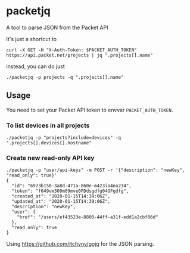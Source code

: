 # packetjq

A tool to parse JSON from the Packet API

It's just a shortcut to

```
curl -X GET -H "X-Auth-Token: $PACKET_AUTH_TOKEN" https://api.packet.net/projects | jq ".projects[].name"
```

instead, you can do just

```
./packetjq -p projects -q ".projects[].name"
```

## Usage

You need to set your Packet API token to envvar `PACKET_AUTH_TOKEN`.
 
### To list devices in all projects

```
./packetjq -p "projects?include=devices" -q ".projects[].devices[].hostname"
```

### Create new read-only API key
```
./packetjq -p "user/api-keys" -m POST -r '{"description": "newKey", "read_only": true}'
{
  "id": "6973b150-3a8d-471a-860e-m423io4no234",
  "token": "f049vm309m09mve0FDdsgdfg04GFgdfg",
  "created_at": "2020-01-15T14:39:06Z",
  "updated_at": "2020-01-15T14:39:06Z",
  "description": "newKey",
  "user": {
    "href": "/users/ef43523e-8800-44ff-a31f-edd1a2cbf86d"
  },
  "read_only": true
}
```

Using https://github.com/itchyny/gojq for the JSON parsing.


